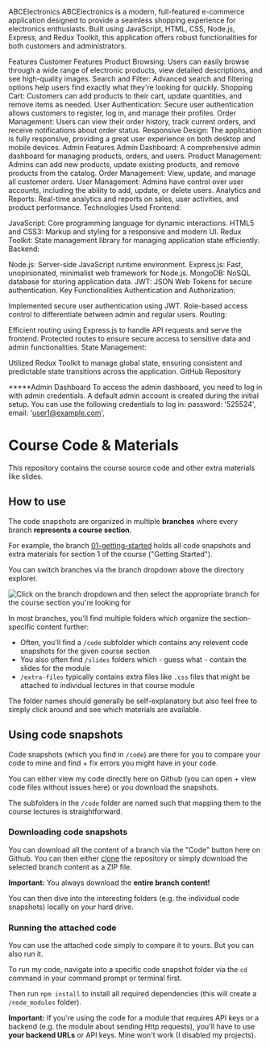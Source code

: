 ABCElectronics
ABCElectronics is a modern, full-featured e-commerce application designed to provide a seamless shopping experience for electronics enthusiasts. Built using JavaScript, HTML, CSS, Node.js, Express, and Redux Toolkit, this application offers robust functionalities for both customers and administrators.

Features
Customer Features
Product Browsing: Users can easily browse through a wide range of electronic products, view detailed descriptions, and see high-quality images.
Search and Filter: Advanced search and filtering options help users find exactly what they're looking for quickly.
Shopping Cart: Customers can add products to their cart, update quantities, and remove items as needed.
User Authentication: Secure user authentication allows customers to register, log in, and manage their profiles.
Order Management: Users can view their order history, track current orders, and receive notifications about order status.
Responsive Design: The application is fully responsive, providing a great user experience on both desktop and mobile devices.
Admin Features
Admin Dashboard: A comprehensive admin dashboard for managing products, orders, and users.
Product Management: Admins can add new products, update existing products, and remove products from the catalog.
Order Management: View, update, and manage all customer orders.
User Management: Admins have control over user accounts, including the ability to add, update, or delete users.
Analytics and Reports: Real-time analytics and reports on sales, user activities, and product performance.
Technologies Used
Frontend:

JavaScript: Core programming language for dynamic interactions.
HTML5 and CSS3: Markup and styling for a responsive and modern UI.
Redux Toolkit: State management library for managing application state efficiently.
Backend:

Node.js: Server-side JavaScript runtime environment.
Express.js: Fast, unopinionated, minimalist web framework for Node.js.
MongoDB: NoSQL database for storing application data.
JWT: JSON Web Tokens for secure authentication.
Key Functionalities
Authentication and Authorization:

Implemented secure user authentication using JWT.
Role-based access control to differentiate between admin and regular users.
Routing:

Efficient routing using Express.js to handle API requests and serve the frontend.
Protected routes to ensure secure access to sensitive data and admin functionalities.
State Management:

Utilized Redux Toolkit to manage global state, ensuring consistent and predictable state transitions across the application.
GitHub Repository


*****Admin Dashboard
To access the admin dashboard, you need to log in with admin credentials.
A default admin account is created during the initial setup. You can use the following credentials to log in:
        password: '525524',
        email: 'user1@example.com',

# Course Code & Materials

This repository contains the course source code and other extra materials like slides.

## How to use

The code snapshots are organized in multiple **branches** where every branch **represents a course section**.

For example, the branch [01-getting-started](https://github.com/academind/react-complete-guide-code/tree/01-getting-started) holds all code snapshots and extra materials for section 1 of the course ("Getting Started").

You can switch branches via the branch dropdown above the directory explorer.

![Click on the branch dropdown and then select the appropriate branch for the course section you're looking for](./selecting-a-branch.jpg)

In most branches, you'll find multiple folders which organize the section-specific content further:

- Often, you'll find a `/code` subfolder which contains any relevent code snapshots for the given course section
- You also often find `/slides` folders which - guess what - contain the slides for the module
- `/extra-files` typically contains extra files like `.css` files that might be attached to individual lectures in that course module

The folder names should generally be self-explanatory but also feel free to simply click around and see which materials are available.

## Using code snapshots

Code snapshots (which you find in `/code`) are there for you to compare your code to mine and find + fix errors you might have in your code.

You can either view my code directly here on Github (you can open + view code files without issues here) or you download the snapshots.

The subfolders in the `/code` folder are named such that mapping them to the course lectures is straightforward.

### Downloading code snapshots

You can download all the content of a branch via the "Code" button here on Github. You can then either [clone](https://docs.github.com/en/github/creating-cloning-and-archiving-repositories/cloning-a-repository) the repository or simply download the selected branch content as a ZIP file.

**Important:** You always download the **entire branch content!**

You can then dive into the interesting folders (e.g. the individual code snapshots) locally on your hard drive.

### Running the attached code

You can use the attached code simply to compare it to yours. But you can also run it.

To run my code, navigate into a specific code snapshot folder via the `cd` command in your command prompt or terminal first.

Then run `npm install` to install all required dependencies (this will create a `/node_modules` folder).

**Important:** If you're using the code for a module that requires API keys or a backend (e.g. the module about sending Http requests), you'll have to use **your backend URLs** or API keys. Mine won't work (I disabled my projects).
